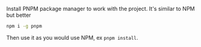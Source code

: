 
Install PNPM package manager to work with the project. It's similar to NPM but better

```bash
npm i -g pnpm
```

Then use it as you would use NPM, ex `pnpm install`.
